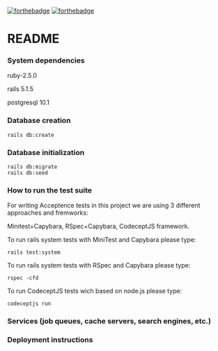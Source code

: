 [![forthebadge](https://forthebadge.com/images/badges/makes-people-smile.svg)](https://forthebadge.com)
[![forthebadge](https://forthebadge.com/images/badges/contains-technical-debt.svg)](https://forthebadge.com)

# README

### System dependencies

ruby-2.5.0

rails 5.1.5

postgresql 10.1

### Database creation

    rails db:create

### Database initialization

    rails db:migrate
    rails db:seed

### How to run the test suite

For writing Acceptence tests in this project we are using 3 different approaches and fremworks:

Minitest+Capybara, RSpec+Capybara, CodeceptJS framework.

To run rails system tests with MiniTest and Capybara please type:

    rails test:system

To run rails system tests with RSpec and Capybara please type:

    rspec -cfd
    
To run CodeceptJS tests wich based on node.js please type:

    codeceptjs run

### Services (job queues, cache servers, search engines, etc.)

### Deployment instructions
